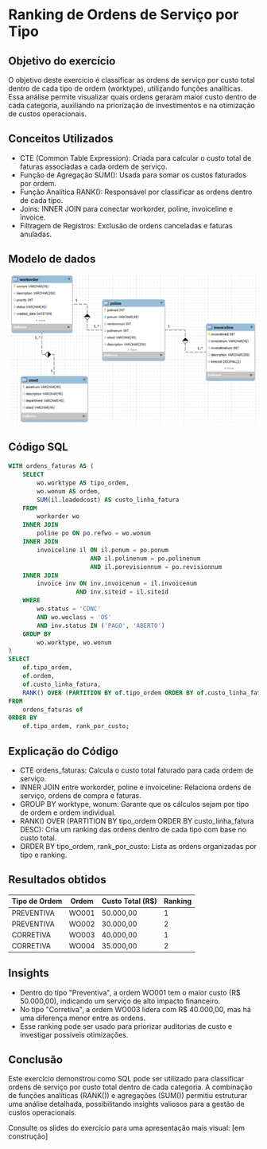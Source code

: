 # Ranking de Ordens de Serviço por Tipo

## Objetivo do exercício
O objetivo deste exercício é classificar as ordens de serviço por custo total dentro de cada tipo de ordem (worktype), utilizando funções analíticas. Essa análise permite visualizar quais ordens geraram maior custo dentro de cada categoria, auxiliando na priorização de investimentos e na otimização de custos operacionais.

## Conceitos Utilizados
- CTE (Common Table Expression): Criada para calcular o custo total de faturas associadas a cada ordem de serviço.
- Função de Agregação SUM(): Usada para somar os custos faturados por ordem.
- Função Analítica RANK(): Responsável por classificar as ordens dentro de cada tipo.
- Joins: INNER JOIN para conectar workorder, poline, invoiceline e invoice.
- Filtragem de Registros: Exclusão de ordens canceladas e faturas anuladas.

## Modelo de dados
![Diagrama do Exercício 8](../../assets/diagrams/ex09_der.png)

## Código SQL
```sql
WITH ordens_faturas AS (
    SELECT
        wo.worktype AS tipo_ordem,
        wo.wonum AS ordem,
        SUM(il.loadedcost) AS custo_linha_fatura
    FROM
        workorder wo
    INNER JOIN
        poline po ON po.refwo = wo.wonum
    INNER JOIN
        invoiceline il ON il.ponum = po.ponum
                       AND il.polinenum = po.polinenum
                       AND il.porevisionnum = po.revisionnum
    INNER JOIN
        invoice inv ON inv.invoicenum = il.invoicenum
                   AND inv.siteid = il.siteid
    WHERE
        wo.status = 'CONC'
        AND wo.woclass = 'OS'
        AND inv.status IN ('PAGO', 'ABERTO')
    GROUP BY
        wo.worktype, wo.wonum
)
SELECT
    of.tipo_ordem,
    of.ordem,
    of.custo_linha_fatura,
    RANK() OVER (PARTITION BY of.tipo_ordem ORDER BY of.custo_linha_fatura DESC) AS rank_por_custo
FROM
    ordens_faturas of
ORDER BY
    of.tipo_ordem, rank_por_custo;
```

## Explicação do Código
- CTE ordens_faturas: Calcula o custo total faturado para cada ordem de serviço.
- INNER JOIN entre workorder, poline e invoiceline: Relaciona ordens de serviço, ordens de compra e faturas.
- GROUP BY worktype, wonum: Garante que os cálculos sejam por tipo de ordem e ordem individual.
- RANK() OVER (PARTITION BY tipo_ordem ORDER BY custo_linha_fatura DESC): Cria um ranking das ordens dentro de cada tipo com base no custo total.
- ORDER BY tipo_ordem, rank_por_custo: Lista as ordens organizadas por tipo e ranking.

## Resultados obtidos
| Tipo de Ordem  | Ordem  | Custo Total (R$) | Ranking
|----------------|--------|------------------|-----
| PREVENTIVA     | WO001  | 50.000,00        |1
| PREVENTIVA     | WO002  | 30.000,00        |2
| CORRETIVA      | WO003  | 40.000,00        |1
| CORRETIVA      | WO004  | 35.000,00        |2

## Insights
- Dentro do tipo "Preventiva", a ordem WO001 tem o maior custo (R$ 50.000,00), indicando um serviço de alto impacto financeiro.
- No tipo "Corretiva", a ordem WO003 lidera com R$ 40.000,00, mas há uma diferença menor entre as ordens.
- Esse ranking pode ser usado para priorizar auditorias de custo e investigar possíveis otimizações.

## Conclusão
Este exercício demonstrou como SQL pode ser utilizado para classificar ordens de serviço por custo total dentro de cada categoria. A combinação de funções analíticas (RANK()) e agregações (SUM()) permitiu estruturar uma análise detalhada, possibilitando insights valiosos para a gestão de custos operacionais.

Consulte os slides do exercício para uma apresentação mais visual: [em construção]
